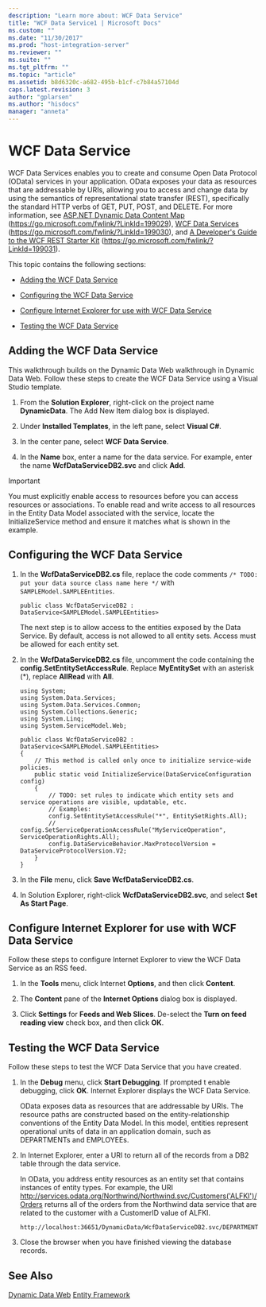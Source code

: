 ```yaml
---
description: "Learn more about: WCF Data Service"
title: "WCF Data Service1 | Microsoft Docs"
ms.custom: ""
ms.date: "11/30/2017"
ms.prod: "host-integration-server"
ms.reviewer: ""
ms.suite: ""
ms.tgt_pltfrm: ""
ms.topic: "article"
ms.assetid: b8d6320c-a682-495b-b1cf-c7b84a57104d
caps.latest.revision: 3
author: "gplarsen"
ms.author: "hisdocs"
manager: "anneta"
---
```

# WCF Data Service
WCF Data Services enables you to create and consume Open Data Protocol (OData) services in your application. OData exposes your data as resources that are addressable by URIs, allowing you to access and change data by using the semantics of representational state transfer (REST), specifically the standard HTTP verbs of GET, PUT, POST, and DELETE. For more information, see [ASP.NET Dynamic Data Content Map](/previous-versions/aspnet/cc488545(v=vs.100)) (https://go.microsoft.com/fwlink/?LinkId=199029), [WCF Data Services](/dotnet/framework/data/wcf/) (https://go.microsoft.com/fwlink/?LinkId=199030), and [A Developer's Guide to the WCF REST Starter Kit](/previous-versions/dotnet/articles/ee391967(v=msdn.10)) (https://go.microsoft.com/fwlink/?LinkId=199031).

 This topic contains the following sections:

-   [Adding the WCF Data Service](../core/wcf-data-service1.md#add)

-   [Configuring the WCF Data Service](../core/wcf-data-service1.md#config)

-   [Configure Internet Explorer for use with WCF Data Service](../core/wcf-data-service1.md#conf)

-   [Testing the WCF Data Service](../core/wcf-data-service1.md#test)

##  <a name="add"></a> Adding the WCF Data Service
 This walkthrough builds on the Dynamic Data Web walkthrough in Dynamic Data Web. Follow these steps to create the WCF Data Service using a Visual Studio template.

1.  From the **Solution Explorer**, right-click on the project name **DynamicData**. The Add New Item dialog box is displayed.

2.  Under **Installed Templates**, in the left pane, select **Visual C#**.

3.  In the center pane, select **WCF Data Service**.

4.  In the **Name** box, enter a name for the data service. For example, enter the name **WcfDataServiceDB2.svc** and click **Add**.

> [!IMPORTANT]
>  You must explicitly enable access to resources before you can access resources or associations. To enable read and write access to all resources in the Entity Data Model associated with the service, locate the InitializeService method and ensure it matches what is shown in the example.

##  <a name="config"></a> Configuring the WCF Data Service

1.  In the **WcfDataServiceDB2.cs** file, replace the code comments `/* TODO: put your data source class name here */` with `SAMPLEModel.SAMPLEEntities`.

    ```
    public class WcfDataServiceDB2 : DataService<SAMPLEModel.SAMPLEEntities>
    ```

     The next step is to allow access to the entities exposed by the Data Service. By default, access is not allowed to all entity sets. Access must be allowed for each entity set.

2.  In the **WcfDataServiceDB2.cs** file, uncomment the code containing the **config.SetEntitySetAccessRule**. Replace **MyEntitySet** with an asterisk (\*), replace **AllRead** with **All**.

    ```
    using System;
    using System.Data.Services;
    using System.Data.Services.Common;
    using System.Collections.Generic;
    using System.Linq;
    using System.ServiceModel.Web;

    public class WcfDataServiceDB2 : DataService<SAMPLEModel.SAMPLEEntities>
    {
        // This method is called only once to initialize service-wide policies.
        public static void InitializeService(DataServiceConfiguration config)
        {
            // TODO: set rules to indicate which entity sets and service operations are visible, updatable, etc.
            // Examples:
            config.SetEntitySetAccessRule("*", EntitySetRights.All);
            // config.SetServiceOperationAccessRule("MyServiceOperation", ServiceOperationRights.All);
            config.DataServiceBehavior.MaxProtocolVersion = DataServiceProtocolVersion.V2;
        }
    }

    ```

3.  In the **File** menu, click **Save WcfDataServiceDB2.cs**.

4.  In Solution Explorer, right-click **WcfDataServiceDB2.svc**, and select **Set As Start Page**.

##  <a name="conf"></a> Configure Internet Explorer for use with WCF Data Service
 Follow these steps to configure Internet Explorer to view the WCF Data Service as an RSS feed.

1.  In the **Tools** menu, click Internet **Options**, and then click **Content**.

2.  The **Content** pane of the **Internet Options** dialog box is displayed.

3.  Click **Settings** for **Feeds and Web Slices**. De-select the **Turn on feed reading view** check box, and then click **OK**.

##  <a name="test"></a> Testing the WCF Data Service
 Follow these steps to test the WCF Data Service that you have created.

1. In the **Debug** menu, click **Start Debugging**. If prompted t enable debugging, click **OK**. Internet Explorer displays the WCF Data Service.

    OData exposes data as resources that are addressable by URIs. The resource paths are constructed based on the entity-relationship conventions of the Entity Data Model. In this model, entities represent operational units of data in an application domain, such as DEPARTMENTs and EMPLOYEEs.

2. In Internet Explorer, enter a URI to return all of the records from a DB2 table through the data service.

    In OData, you address entity resources as an entity set that contains instances of entity types. For example, the URI http://services.odata.org/Northwind/Northwind.svc/Customers('ALFKI')/Orders returns all of the orders from the Northwind data service that are related to the customer with a CustomerID value of ALFKI.

   ```
   http://localhost:36651/DynamicData/WcfDataServiceDB2.svc/DEPARTMENTs
   ```

3. Close the browser when you have finished viewing the database records.

## See Also
 [Dynamic Data Web](../core/dynamic-data-web1.md)
 [Entity Framework](../core/entity-framework2.md)